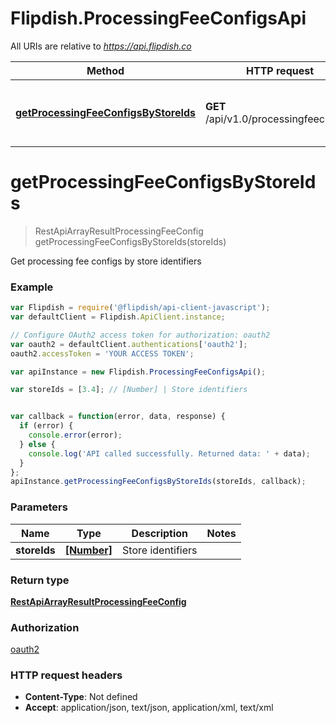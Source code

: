 # Flipdish.ProcessingFeeConfigsApi

All URIs are relative to *https://api.flipdish.co*

Method | HTTP request | Description
------------- | ------------- | -------------
[**getProcessingFeeConfigsByStoreIds**](ProcessingFeeConfigsApi.md#getProcessingFeeConfigsByStoreIds) | **GET** /api/v1.0/processingfeeconfigs | Get processing fee configs by store identifiers


<a name="getProcessingFeeConfigsByStoreIds"></a>
# **getProcessingFeeConfigsByStoreIds**
> RestApiArrayResultProcessingFeeConfig getProcessingFeeConfigsByStoreIds(storeIds)

Get processing fee configs by store identifiers

### Example
```javascript
var Flipdish = require('@flipdish/api-client-javascript');
var defaultClient = Flipdish.ApiClient.instance;

// Configure OAuth2 access token for authorization: oauth2
var oauth2 = defaultClient.authentications['oauth2'];
oauth2.accessToken = 'YOUR ACCESS TOKEN';

var apiInstance = new Flipdish.ProcessingFeeConfigsApi();

var storeIds = [3.4]; // [Number] | Store identifiers


var callback = function(error, data, response) {
  if (error) {
    console.error(error);
  } else {
    console.log('API called successfully. Returned data: ' + data);
  }
};
apiInstance.getProcessingFeeConfigsByStoreIds(storeIds, callback);
```

### Parameters

Name | Type | Description  | Notes
------------- | ------------- | ------------- | -------------
 **storeIds** | [**[Number]**](Number.md)| Store identifiers | 

### Return type

[**RestApiArrayResultProcessingFeeConfig**](RestApiArrayResultProcessingFeeConfig.md)

### Authorization

[oauth2](../README.md#oauth2)

### HTTP request headers

 - **Content-Type**: Not defined
 - **Accept**: application/json, text/json, application/xml, text/xml

